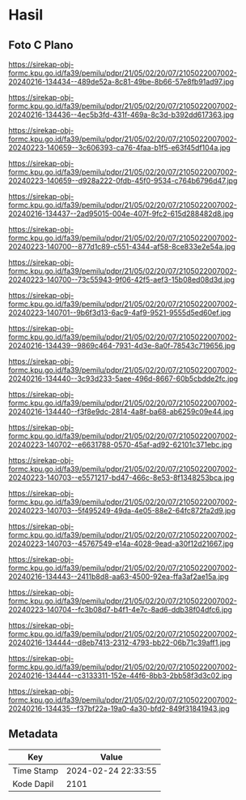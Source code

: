 # Hasil

## Foto C Plano

https://sirekap-obj-formc.kpu.go.id/fa39/pemilu/pdpr/21/05/02/20/07/2105022007002-20240216-134434--489de52a-8c81-49be-8b66-57e8fb91ad97.jpg

https://sirekap-obj-formc.kpu.go.id/fa39/pemilu/pdpr/21/05/02/20/07/2105022007002-20240216-134436--4ec5b3fd-431f-469a-8c3d-b392dd617363.jpg

https://sirekap-obj-formc.kpu.go.id/fa39/pemilu/pdpr/21/05/02/20/07/2105022007002-20240223-140659--3c606393-ca76-4faa-b1f5-e63f45df104a.jpg

https://sirekap-obj-formc.kpu.go.id/fa39/pemilu/pdpr/21/05/02/20/07/2105022007002-20240223-140659--d928a222-0fdb-45f0-9534-c764b6796d47.jpg

https://sirekap-obj-formc.kpu.go.id/fa39/pemilu/pdpr/21/05/02/20/07/2105022007002-20240216-134437--2ad95015-004e-407f-9fc2-615d288482d8.jpg

https://sirekap-obj-formc.kpu.go.id/fa39/pemilu/pdpr/21/05/02/20/07/2105022007002-20240223-140700--877d1c89-c551-4344-af58-8ce833e2e54a.jpg

https://sirekap-obj-formc.kpu.go.id/fa39/pemilu/pdpr/21/05/02/20/07/2105022007002-20240223-140700--73c55943-9f06-42f5-aef3-15b08ed08d3d.jpg

https://sirekap-obj-formc.kpu.go.id/fa39/pemilu/pdpr/21/05/02/20/07/2105022007002-20240223-140701--9b6f3d13-6ac9-4af9-9521-9555d5ed60ef.jpg

https://sirekap-obj-formc.kpu.go.id/fa39/pemilu/pdpr/21/05/02/20/07/2105022007002-20240216-134439--9869c464-7931-4d3e-8a0f-78543c719656.jpg

https://sirekap-obj-formc.kpu.go.id/fa39/pemilu/pdpr/21/05/02/20/07/2105022007002-20240216-134440--3c93d233-5aee-496d-8667-60b5cbdde2fc.jpg

https://sirekap-obj-formc.kpu.go.id/fa39/pemilu/pdpr/21/05/02/20/07/2105022007002-20240216-134440--f3f8e9dc-2814-4a8f-ba68-ab6259c09e44.jpg

https://sirekap-obj-formc.kpu.go.id/fa39/pemilu/pdpr/21/05/02/20/07/2105022007002-20240223-140702--e6631788-0570-45af-ad92-62101c371ebc.jpg

https://sirekap-obj-formc.kpu.go.id/fa39/pemilu/pdpr/21/05/02/20/07/2105022007002-20240223-140703--e5571217-bd47-466c-8e53-8f1348253bca.jpg

https://sirekap-obj-formc.kpu.go.id/fa39/pemilu/pdpr/21/05/02/20/07/2105022007002-20240223-140703--5f495249-49da-4e05-88e2-64fc872fa2d9.jpg

https://sirekap-obj-formc.kpu.go.id/fa39/pemilu/pdpr/21/05/02/20/07/2105022007002-20240223-140703--45767549-e14a-4028-9ead-a30f12d21667.jpg

https://sirekap-obj-formc.kpu.go.id/fa39/pemilu/pdpr/21/05/02/20/07/2105022007002-20240216-134443--2411b8d8-aa63-4500-92ea-ffa3af2ae15a.jpg

https://sirekap-obj-formc.kpu.go.id/fa39/pemilu/pdpr/21/05/02/20/07/2105022007002-20240223-140704--fc3b08d7-b4f1-4e7c-8ad6-ddb38f04dfc6.jpg

https://sirekap-obj-formc.kpu.go.id/fa39/pemilu/pdpr/21/05/02/20/07/2105022007002-20240216-134444--d8eb7413-2312-4793-bb22-06b71c39aff1.jpg

https://sirekap-obj-formc.kpu.go.id/fa39/pemilu/pdpr/21/05/02/20/07/2105022007002-20240216-134444--c3133311-152e-44f6-8bb3-2bb58f3d3c02.jpg

https://sirekap-obj-formc.kpu.go.id/fa39/pemilu/pdpr/21/05/02/20/07/2105022007002-20240216-134435--f37bf22a-19a0-4a30-bfd2-849f31841943.jpg


## Metadata

| Key        | Value               |
| ---------- | ------------------- |
| Time Stamp | 2024-02-24 22:33:55 |
| Kode Dapil | 2101                |



